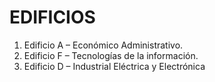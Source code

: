 # EDIFICIOS

1. Edificio A – Económico Administrativo.
2. Edificio F – Tecnologías de la información.
3. Edificio D – Industrial Eléctrica y Electrónica
